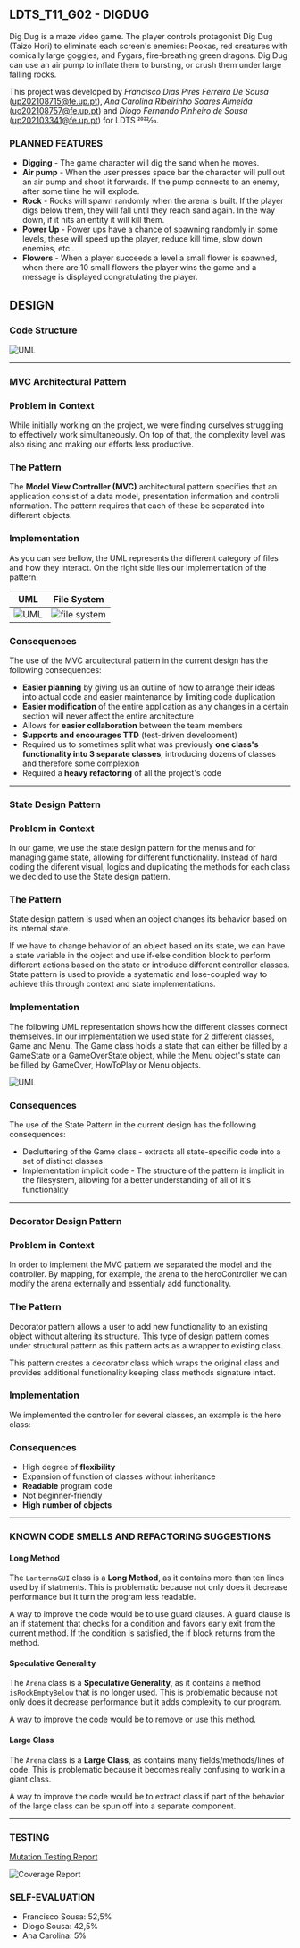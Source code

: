 ## LDTS_T11_G02 - DIGDUG


Dig Dug is a maze video game. The player controls protagonist Dig Dug (Taizo Hori) to eliminate each screen's enemies: Pookas, red creatures with comically large goggles, and Fygars, fire-breathing green dragons. Dig Dug can use an air pump to inflate them to bursting, or crush them under large falling rocks.
    
This project was developed by *Francisco Dias Pires Ferreira De Sousa* (up202108715@fe.up.pt), *Ana Carolina Ribeirinho Soares Almeida* (uo202108757@fe.up.pt) and *Diogo Fernando Pinheiro de Sousa* (up202103341@fe.up.pt)  for LDTS 2022⁄23.




### PLANNED FEATURES

- **Digging** - The game character will dig the sand when he moves.
- **Air pump** - When the user presses space bar the character will pull out an air pump and shoot it forwards. If the pump connects to an enemy, after some time he will explode.
- **Rock** - Rocks will spawn randomly when the arena is built. If the player digs below them, they will fall until they reach sand again. In the way down, if it hits an entity it will kill them.
- **Power Up** - Power ups have a chance of spawning randomly in some levels, these will speed up the player, reduce kill time, slow down enemies, etc..
- **Flowers** - When a player succeeds a level a small flower is spawned, when there are 10 small flowers the player wins the game and a message is displayed congratulating the player.
    

## DESIGN

### Code Structure
![UML](images/UML/codeStructure.png)

---

### MVC Architectural Pattern

### Problem in Context

While initially working on the project, we were finding ourselves struggling to effectively work simultaneously. On top of that, the complexity level was also rising and making our efforts less productive.

### The Pattern

The **Model View Controller (MVC)** architectural pattern specifies that an application consist of a data model,  presentation information and controli nformation. The pattern requires that each of these be separated into different objects.

### Implementation

As you can see bellow, the UML represents the different category of files and how they interact. On the right side lies our implementation of the pattern.

|                                                                                                              UML                                                                                                               |                                          File System                                          |
|:------------------------------------------------------------------------------------------------------------------------------------------------------------------------------------------------------------------------------:|:---------------------------------------------------------------------------------------------:|
| ![UML](images/screenshots/mvc.png)| ![file system](images/screenshots/image.png) |

### Consequences

The use of the MVC arquitectural pattern in the current design has the following consequences:

- **Easier planning** by giving us an outline of how to arrange their ideas into actual code and easier maintenance by limiting code duplication
- **Easier modification** of the entire application as any changes in a certain section will never affect the entire architecture
- Allows for **easier collaboration** between the team members
- **Supports and encourages TTD** (test-driven development)
- Required us to sometimes split what was previously **one class's functionality into 3 separate classes**, introducing dozens of classes and therefore some complexion
- Required a **heavy refactoring** of all the project's code

---


### State Design Pattern

### Problem in Context

In our game, we use the state design pattern for the menus and for managing game state, allowing for different functionality. Instead of hard coding the diferent visual, logics and duplicating the methods for each class we decided to use the State design pattern.

### The Pattern

State design pattern is used when an object changes its behavior based on its internal state.

If we have to change behavior of an object based on its state, we can have a state variable in the object and use if-else condition block to perform different actions based on the state or introduce different controller classes. State pattern is used to provide a systematic and lose-coupled way to achieve this through context and state implementations.

### Implementation

The following UML representation shows how the different classes connect themselves. In our implementation we used state for 2 different classes, Game and Menu. The Game class holds a state that can either be filled by a GameState or a GameOverState object, while the Menu object's state can be filled by GameOver, HowToPlay or Menu objects.

![UML](images/UML/GameState.png)



### Consequences

The use of the State Pattern in the current design has the following consequences:

- Decluttering of the Game class - extracts all state-specific code into a set of distinct classes
- Implementation implicit code - The structure of the pattern is implicit in the filesystem, allowing for a better understanding of all of it's functionality

---

### Decorator Design Pattern

### Problem in Context

In order to implement the MVC pattern we separated the model and the controller. By mapping, for example, the arena to the heroController we can modify the arena externally and essentialy add functionality.

### The Pattern

Decorator pattern allows a user to add new functionality to an existing object without altering its structure. This type of design pattern comes under structural pattern as this pattern acts as a wrapper to existing class.

This pattern creates a decorator class which wraps the original class and provides additional functionality keeping class methods signature intact.

### Implementation

We implemented the controller for several classes, an example is the hero class:




### Consequences

- High degree of **flexibility**
- Expansion of function of classes without inheritance
- **Readable** program code
- Not beginner-friendly
- **High number of objects**

---

### KNOWN CODE SMELLS AND REFACTORING SUGGESTIONS

#### Long Method

The `LanternaGUI` class is a **Long Method**, as it contains more than ten lines used by if statments. This is problematic because not only does it decrease performance but it turn the program less readable.

A way to improve the code would be to use guard clauses. A guard clause is an if statement that checks for a condition and favors early exit from the current method. If the condition is satisfied, the if block returns from the method.

#### Speculative Generality

The `Arena` class is a **Speculative Generality**, as it contains a method `isRockEmptyBelow` that is no longer used. This is problematic because not only does it decrease performance but it adds complexity to our program.

A way to improve the code would be to remove or use this method.

#### Large Class

The `Arena` class is a **Large Class**, as contains many fields/methods/lines of code. This is problematic because it becomes really confusing to work in a giant class.

A way to improve the code would be to extract class if part of the behavior of the large class can be spun off into a separate component.

---
### TESTING


[Mutation Testing Report](pitest/202212231611/index.html)

![Coverage Report](images/screenshots/coverage.png)

### SELF-EVALUATION

- Francisco Sousa: 52,5%
- Diogo Sousa: 42,5%
- Ana Carolina: 5%
